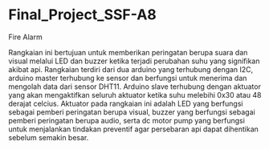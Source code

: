 # Final_Project_SSF-A8
Fire Alarm

Rangkaian ini bertujuan untuk memberikan peringatan berupa suara dan visual melalui LED dan buzzer ketika terjadi perubahan suhu yang signifikan akibat api. 
Rangkaian terdiri dari dua arduino yang terhubung dengan I2C, arduino master terhubung ke sensor dan berfungsi untuk menerima dan mengolah data dari sensor DHT11. Arduino slave terhubung dengan aktuator yang akan mengaktifkan seluruh aktuator ketika suhu melebihi 0x30 atau 48 derajat celcius. Aktuator pada rangkaian ini adalah LED yang berfungsi sebagai pemberi peringatan berupa visual, buzzer yang berfungsi sebagai pemberi peringatan berupa audio, serta dc motor pump yang berfungsi untuk menjalankan tindakan preventif agar persebaran api dapat dihentikan sebelum semakin besar. 


